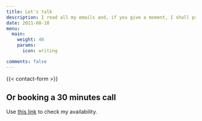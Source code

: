 ```yaml
---
title: Let's talk
description: I read all my emails and, if you give a moment, I shall promptly reply to you. Talk to you soon!
date: 2021-08-10
menu:
  main:
    weight: 40
    params:
      icon: writing

comments: false
---
```


{{< contact-form >}}

## Or booking a 30 minutes call

Use [this link](https://calendly.com/jeremielitzler/first-call) to check my availability.
